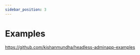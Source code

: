 ```yaml
---
sidebar_position: 3
---
```


# Examples

https://github.com/kishanmundha/headless-adminapp-examples
